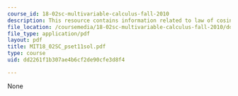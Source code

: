 ```yaml
---
course_id: 18-02sc-multivariable-calculus-fall-2010
description: This resource contains information related to law of cosines.
file_location: /coursemedia/18-02sc-multivariable-calculus-fall-2010/dd2261f1b307ae4b6cf2de90cfe3d8f4_MIT18_02SC_pset11sol.pdf
file_type: application/pdf
layout: pdf
title: MIT18_02SC_pset11sol.pdf
type: course
uid: dd2261f1b307ae4b6cf2de90cfe3d8f4

---
```

None